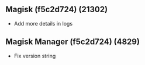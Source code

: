 ## Magisk (f5c2d724) (21302)
- Add more details in logs

## Magisk Manager (f5c2d724) (4829)
- Fix version string
